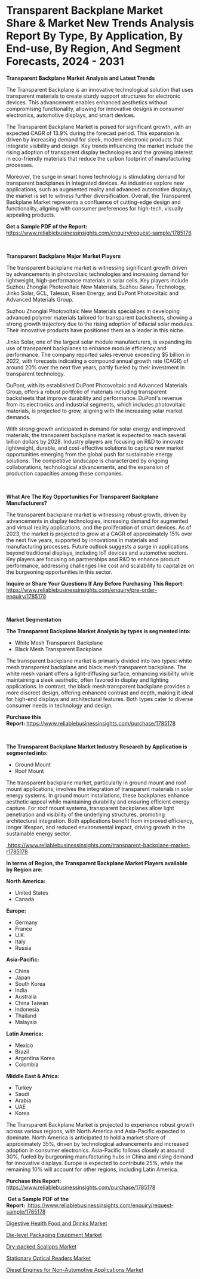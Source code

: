 <p><h1>Transparent Backplane Market Share & Market New Trends Analysis Report By Type, By Application, By End-use, By Region, And Segment Forecasts, 2024 - 2031</h1></p><p><strong>Transparent Backplane Market Analysis and Latest Trends</strong></p>
<p><p>The Transparent Backplane is an innovative technological solution that uses transparent materials to create sturdy support structures for electronic devices. This advancement enables enhanced aesthetics without compromising functionality, allowing for innovative designs in consumer electronics, automotive displays, and smart devices.</p><p>The Transparent Backplane Market is poised for significant growth, with an expected CAGR of 13.9% during the forecast period. This expansion is driven by increasing demand for sleek, modern electronic products that integrate visibility and design. Key trends influencing the market include the rising adoption of transparent display technologies and the growing interest in eco-friendly materials that reduce the carbon footprint of manufacturing processes.</p><p>Moreover, the surge in smart home technology is stimulating demand for transparent backplanes in integrated devices. As industries explore new applications, such as augmented reality and advanced automotive displays, the market is set to witness further diversification. Overall, the Transparent Backplane Market represents a confluence of cutting-edge design and functionality, aligning with consumer preferences for high-tech, visually appealing products.</p></p>
<p><strong>Get a Sample PDF of the Report:&nbsp;</strong> <a href="https://www.reliablebusinessinsights.com/enquiry/request-sample/1785178?utm_campaign=1498&utm_medium=2&utm_source=Github&utm_content=ia&utm_term=13102024&utm_id=transparent-backplane">https://www.reliablebusinessinsights.com/enquiry/request-sample/1785178</a></p>
<p>&nbsp;</p>
<p><strong>Transparent Backplane Major Market Players</strong></p>
<p><p>The transparent backplane market is witnessing significant growth driven by advancements in photovoltaic technologies and increasing demand for lightweight, high-performance materials in solar cells. Key players include Suzhou Zhonglai Photovoltaic New Materials, Suzhou Saiwu Technology, Jinko Solar, GCL, Talesun, Risen Energy, and DuPont Photovoltaic and Advanced Materials Group.</p><p>Suzhou Zhonglai Photovoltaic New Materials specializes in developing advanced polymer materials tailored for transparent backsheets, showing a strong growth trajectory due to the rising adoption of bifacial solar modules. Their innovative products have positioned them as a leader in this niche.</p><p>Jinko Solar, one of the largest solar module manufacturers, is expanding its use of transparent backplanes to enhance module efficiency and performance. The company reported sales revenue exceeding $5 billion in 2022, with forecasts indicating a compound annual growth rate (CAGR) of around 20% over the next five years, partly fueled by their investment in transparent technology.</p><p>DuPont, with its established DuPont Photovoltaic and Advanced Materials Group, offers a robust portfolio of materials including transparent backsheets that improve durability and performance. DuPont's revenue from its electronics and industrial segments, which includes photovoltaic materials, is projected to grow, aligning with the increasing solar market demands.</p><p>With strong growth anticipated in demand for solar energy and improved materials, the transparent backplane market is expected to reach several billion dollars by 2028. Industry players are focusing on R&D to innovate lightweight, durable, and cost-effective solutions to capture new market opportunities emerging from the global push for sustainable energy solutions. The competitive landscape is characterized by ongoing collaborations, technological advancements, and the expansion of production capacities among these companies.</p></p>
<p>&nbsp;</p>
<p><strong>What Are The Key Opportunities For Transparent Backplane Manufacturers?</strong></p>
<p><p>The transparent backplane market is witnessing robust growth, driven by advancements in display technologies, increasing demand for augmented and virtual reality applications, and the proliferation of smart devices. As of 2023, the market is projected to grow at a CAGR of approximately 15% over the next five years, supported by innovations in materials and manufacturing processes. Future outlook suggests a surge in applications beyond traditional displays, including IoT devices and automotive sectors. Key players are focusing on partnerships and R&D to enhance product performance, addressing challenges like cost and scalability to capitalize on the burgeoning opportunities in this sector.</p></p>
<p><strong>Inquire or Share Your Questions If Any Before Purchasing This Report:</strong> <a href="https://www.reliablebusinessinsights.com/enquiry/pre-order-enquiry/1785178?utm_campaign=1498&utm_medium=2&utm_source=Github&utm_content=ia&utm_term=13102024&utm_id=transparent-backplane">https://www.reliablebusinessinsights.com/enquiry/pre-order-enquiry/1785178</a></p>
<p>&nbsp;</p>
<p><strong>Market Segmentation</strong></p>
<p><strong>The Transparent Backplane Market Analysis by types is segmented into:</strong></p>
<p><ul><li>White Mesh Transparent Backplane</li><li>Black Mesh Transparent Backplane</li></ul></p>
<p><p>The transparent backplane market is primarily divided into two types: white mesh transparent backplane and black mesh transparent backplane. The white mesh variant offers a light-diffusing surface, enhancing visibility while maintaining a sleek aesthetic, often favored in display and lighting applications. In contrast, the black mesh transparent backplane provides a more discreet design, offering enhanced contrast and depth, making it ideal for high-end displays and architectural features. Both types cater to diverse consumer needs in technology and design.</p></p>
<p><strong>Purchase this Report:&nbsp;</strong><a href="https://www.reliablebusinessinsights.com/purchase/1785178?utm_campaign=1498&utm_medium=2&utm_source=Github&utm_content=ia&utm_term=13102024&utm_id=transparent-backplane">https://www.reliablebusinessinsights.com/purchase/1785178</a></p>
<p>&nbsp;</p>
<p><strong>The Transparent Backplane Market Industry Research by Application is segmented into:</strong></p>
<p><ul><li>Ground Mount</li><li>Roof Mount</li></ul></p>
<p><p>The transparent backplane market, particularly in ground mount and roof mount applications, involves the integration of transparent materials in solar energy systems. In ground mount installations, these backplanes enhance aesthetic appeal while maintaining durability and ensuring efficient energy capture. For roof mount systems, transparent backplanes allow light penetration and visibility of the underlying structures, promoting architectural integration. Both applications benefit from improved efficiency, longer lifespan, and reduced environmental impact, driving growth in the sustainable energy sector.</p></p>
<p><a href="https://www.reliablebusinessinsights.com/transparent-backplane-market-r1785178?utm_campaign=1498&utm_medium=2&utm_source=Github&utm_content=ia&utm_term=13102024&utm_id=transparent-backplane">&nbsp;https://www.reliablebusinessinsights.com/transparent-backplane-market-r1785178</a></p>
<p><strong>In terms of Region, the Transparent Backplane Market Players available by Region are:</strong></p>
<p>
    <p> <strong> North America: </strong>
        <ul>
            <li>United States</li>
            <li>Canada</li>
        </ul>
        </p> 
    <p> <strong> Europe: </strong>
        <ul>
            <li>Germany</li>
            <li>France</li>
            <li>U.K.</li>
            <li>Italy</li>
            <li>Russia</li>
        </ul>
        </p> 
    <p> <strong> Asia-Pacific: </strong>
        <ul>
            <li>China</li>
            <li>Japan</li>
            <li>South Korea</li>
            <li>India</li>
            <li>Australia</li>
            <li>China Taiwan</li>
            <li>Indonesia</li>
            <li>Thailand</li>
            <li>Malaysia</li>
        </ul>
        </p> 
    <p> <strong> Latin America: </strong>
        <ul>
            <li>Mexico</li>
            <li>Brazil</li>
            <li>Argentina Korea</li>
            <li>Colombia</li>
        </ul>
        </p> 
    <p> <strong> Middle East & Africa: </strong>
        <ul>
            <li>Turkey</li>
            <li>Saudi</li>
            <li>Arabia</li>
            <li>UAE</li>
            <li>Korea</li>
        </ul>
    </p>
    </p>
<p><p>The Transparent Backplane Market is projected to experience robust growth across various regions, with North America and Asia-Pacific expected to dominate. North America is anticipated to hold a market share of approximately 35%, driven by technological advancements and increased adoption in consumer electronics. Asia-Pacific follows closely at around 30%, fueled by burgeoning manufacturing hubs in China and rising demand for innovative displays. Europe is expected to contribute 25%, while the remaining 10% will account for other regions, including Latin America.</p></p>
<p><strong>Purchase this Report: </strong><a href="https://www.reliablebusinessinsights.com/purchase/1785178?utm_campaign=1498&utm_medium=2&utm_source=Github&utm_content=ia&utm_term=13102024&utm_id=transparent-backplane">https://www.reliablebusinessinsights.com/purchase/1785178</a></p>
<p>&nbsp;<strong>Get a Sample PDF of the Report:&nbsp;&nbsp;</strong><a href="https://www.reliablebusinessinsights.com/enquiry/request-sample/1785178?utm_campaign=1498&utm_medium=2&utm_source=Github&utm_content=ia&utm_term=13102024&utm_id=transparent-backplane">https://www.reliablebusinessinsights.com/enquiry/request-sample/1785178</a></p>
<p><strong></strong></p>
<p><p><a href="https://www.linkedin.com/pulse/market-dynamics-future-trends-global-digestive-health-vdl7c?utm_campaign=1498&utm_medium=2&utm_source=Github&utm_content=ia&utm_term=13102024&utm_id=transparent-backplane">Digestive Health Food and Drinks Market</a></p><p><a href="https://www.linkedin.com/pulse/die-level-packaging-equipment-market-transformation-growth-zmlpc?utm_campaign=1498&utm_medium=2&utm_source=Github&utm_content=ia&utm_term=13102024&utm_id=transparent-backplane">Die-level Packaging Equipment Market</a></p><p><a href="https://www.linkedin.com/pulse/global-dry-packed-scallops-market-size-trends-analysis-rzsac?utm_campaign=1498&utm_medium=2&utm_source=Github&utm_content=ia&utm_term=13102024&utm_id=transparent-backplane">Dry-packed Scallops Market</a></p><p><a href="https://www.linkedin.com/pulse/stationary-optical-readers-market-outlook-share-analysis-guzse?utm_campaign=1498&utm_medium=2&utm_source=Github&utm_content=ia&utm_term=13102024&utm_id=transparent-backplane">Stationary Optical Readers Market</a></p><p><a href="https://www.linkedin.com/pulse/shaping-forces-diesel-engines-non-automotive-applications-market-mqlwc?utm_campaign=1498&utm_medium=2&utm_source=Github&utm_content=ia&utm_term=13102024&utm_id=transparent-backplane">Diesel Engines for Non-Automotive Applications Market</a></p></p>